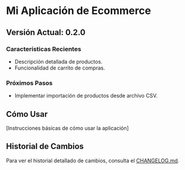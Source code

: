 # Mi Aplicación de Ecommerce

## Versión Actual: 0.2.0

### Características Recientes
- Descripción detallada de productos.
- Funcionalidad de carrito de compras.

### Próximos Pasos
- Implementar importación de productos desde archivo CSV.

## Cómo Usar
[Instrucciones básicas de cómo usar la aplicación]

## Historial de Cambios
Para ver el historial detallado de cambios, consulta el [CHANGELOG.md](CHANGELOG.md).